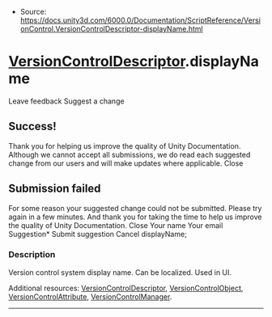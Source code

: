 * Source: https://docs.unity3d.com/6000.0/Documentation/ScriptReference/VersionControl.VersionControlDescriptor-displayName.html

#  [VersionControlDescriptor](https://docs.unity3d.com/6000.0/Documentation/ScriptReference/VersionControl.VersionControlDescriptor.html).displayName
Leave feedback
Suggest a change
## Success!
Thank you for helping us improve the quality of Unity Documentation. Although we cannot accept all submissions, we do read each suggested change from our users and will make updates where applicable.
Close
## Submission failed
For some reason your suggested change could not be submitted. Please <a>try again</a> in a few minutes. And thank you for taking the time to help us improve the quality of Unity Documentation.
Close
Your name Your email Suggestion* Submit suggestion
Cancel
displayName; 
### Description
Version control system display name.
Can be localized. Used in UI.  
  
Additional resources: [VersionControlDescriptor](https://docs.unity3d.com/6000.0/Documentation/ScriptReference/VersionControl.VersionControlDescriptor.html), [VersionControlObject](https://docs.unity3d.com/6000.0/Documentation/ScriptReference/VersionControl.VersionControlObject.html), [VersionControlAttribute](https://docs.unity3d.com/6000.0/Documentation/ScriptReference/VersionControl.VersionControlAttribute.html), [VersionControlManager](https://docs.unity3d.com/6000.0/Documentation/ScriptReference/VersionControl.VersionControlManager.html).
* * *
